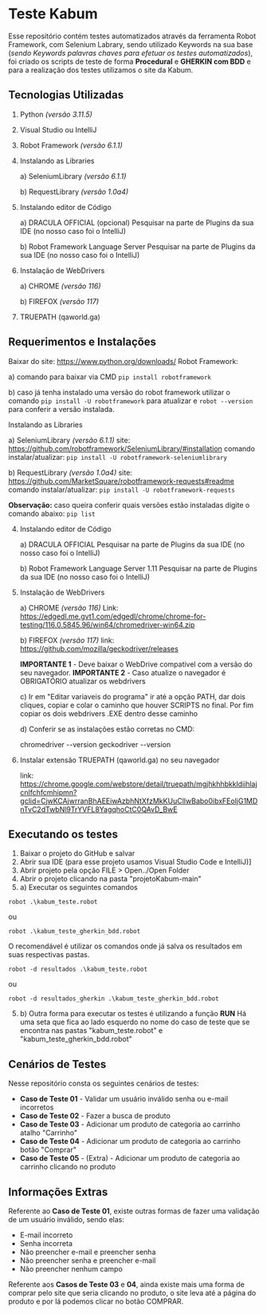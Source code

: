 # Teste Kabum

Esse repositório contém testes automatizados através da ferramenta Robot Framework, com Selenium Labrary, sendo utilizado Keywords na sua base (*sendo Keywords palavras chaves para efetuar os testes automatizados*), foi criado os scripts de teste de forma **Procedural** e **GHERKIN com BDD**  e para a realização dos testes utilizamos o site da Kabum. 
## Tecnologias Utilizadas

 1. Python *(versão 3.11.5)*
 2. Visual Studio ou IntelliJ
 3. Robot Framework *(versão 6.1.1)*
 4. Instalando as Libraries

    a) SeleniumLibrary *(versão 6.1.1)*

    b) RequestLibrary *(versão 1.0a4)*
5. Instalando editor de Código

	a) DRACULA OFFICIAL (opcional)
Pesquisar na parte de Plugins da sua IDE (no nosso caso foi o IntelliJ) 
	
	b) Robot Framework Language Server 
Pesquisar na parte de Plugins da sua IDE (no nosso caso foi o IntelliJ) 

 6. Instalação de WebDrivers
 
	a) CHROME *(versão 116)*
 
	b) FIREFOX *(versão 117)*
 7. TRUEPATH (qaworld.ga) 	  

## Requerimentos e Instalações
Baixar do site:
    https://www.python.org/downloads/
Robot Framework:


a) comando para baixar via CMD `pip install robotframework` 


b) caso já tenha instalado uma versão do robot framework utilizar o comando `pip install -U robotframework` para atualizar e `robot --version` para conferir a versão instalada.
 
 

Instalando as Libraries

a) SeleniumLibrary *(versão 6.1.1)*
site: https://github.com/robotframework/SeleniumLibrary/#installation
comando instalar/atualizar: `pip install -U robotframework-seleniumlibrary`	

b) RequestLibrary *(versão 1.0a4)*
site: https://github.com/MarketSquare/robotframework-requests#readme
comando instalar/atualizar: `pip install -U robotframework-requests`

**Observação:** caso queira conferir quais versões estão instaladas digite o comando abaixo: `pip list`

 4. Instalando editor de Código

	a) DRACULA OFFICIAL
Pesquisar na parte de Plugins da sua IDE (no nosso caso foi o IntelliJ) 
	
	b) Robot Framework Language Server 1.11
Pesquisar na parte de Plugins da sua IDE (no nosso caso foi o IntelliJ) 

 5. Instalação de WebDrivers
 
	a) CHROME *(versão 116)*
	Link: 
	https://edgedl.me.gvt1.com/edgedl/chrome/chrome-for-testing/116.0.5845.96/win64/chromedriver-win64.zip	
	
	b) FIREFOX *(versão 117)*
		link: https://github.com/mozilla/geckodriver/releases	
		
	**IMPORTANTE 1** - Deve baixar o WebDrive compativel com a versão do seu navegador.
	**IMPORTANTE 2** - Caso atualize o navegador é OBRIGATÓRIO atualizar os webdrivers
	
	c) Ir em "Editar variaveis do programa" ir até a opção PATH, dar dois cliques, copiar e colar o caminho que houver SCRIPTS no final. Por fim copiar os dois webdrivers .EXE dentro desse caminho 

	d) Conferir se as instalações estão corretas no CMD:

    chromedriver --version
    geckodriver --version

 6. Instalar extensão TRUEPATH (qaworld.ga) no seu navegador

	  link: https://chrome.google.com/webstore/detail/truepath/mgjhkhhbkkldiihlajcnlfchfcmhipmn?gclid=CjwKCAjwrranBhAEEiwAzbhNtXfzMkKUuClIwBabo0ibxFEoljG1MDnTvC2dTwbNl9TrYVFL8YagqhoCtC0QAvD_BwE

## Executando os testes

 1. Baixar o projeto do GitHub e salvar
 2.  Abrir sua IDE (para esse projeto usamos Visual Studio Code e
    IntelliJ)]
 3. Abrir projeto pela opção FILE > Open../Open Folder
 4. Abrir o projeto clicando na pasta "projetoKabum-main"
 5.  a) Executar os seguintes comandos

    robot .\kabum_teste.robot
ou

    robot .\kabum_teste_gherkin_bdd.robot

O recomendável é utilizar os comandos onde já salva os resultados em suas respectivas pastas.

    robot -d resultados .\kabum_teste.robot
ou

    robot -d resultados_gherkin .\kabum_teste_gherkin_bdd.robot
5. b) Outra forma para executar os testes é utilizando a função **RUN** Há uma seta que fica ao lado esquerdo no nome do caso de teste que se encontra nas pastas "kabum_teste.robot" e "kabum_teste_gherkin_bdd.robot"

## Cenários de Testes
Nesse repositório consta os seguintes cenários de testes:

 - **Caso de Teste 01** - Validar um usuário inválido senha ou e-mail incorretos
 - **Caso de Teste 02** - Fazer a busca de produto
 - **Caso de Teste 03** - Adicionar um produto de categoria ao carrinho atalho "Carrinho"
 - **Caso de Teste 04** - Adicionar um produto de categoria ao carrinho botão "Comprar" 
 - **Caso de Teste 05** -  (Extra) - Adicionar um produto de categoria ao carrinho clicando no produto
 
 ## Informações Extras
Referente ao **Caso de Teste 01**, existe outras formas de fazer uma validação de um usuário inválido, sendo elas: 
 
 - E-mail incorreto
 - Senha incorreta
 - Não preencher e-mail e preencher senha
 - Não preencher senha e preencher e-mail
 - Não preencher nenhum campo
 
 Referente aos **Casos de Teste 03** e **04**, ainda existe mais uma forma de comprar pelo site que seria clicando no produto, o site leva até a página do produto e por lá podemos clicar no botão COMPRAR.
